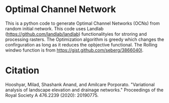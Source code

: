 # Optimal Channel Network
This is a python code to generate Optimal Channel Networks (OCNs) from random initial network. This code uses Landlab (https://github.com/landlab/landlab) functionalityies for stroring and processing rasters. The Optimization algorithm is greedy which changes the confirguration as long as it reduces the opbjective functional. The Rolling windwo function is from https://gist.github.com/seberg/3866040l. 

# Citation

Hooshyar, Milad, Shashank Anand, and Amilcare Porporato. "Variational analysis of landscape elevation and drainage networks." Proceedings of the Royal Society A 476.2239 (2020): 20190775.


